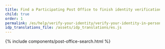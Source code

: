```yaml
---
title: Find a Participating Post Office to finish identity verification
child: true
order: 1
permalink: /es/help/verify-your-identity/verify-your-identity-in-person/find-a-participating-post-office/
idp_translations_file: /assets/idp_translations/es.js
---
```


{% include components/post-office-search.html %}
